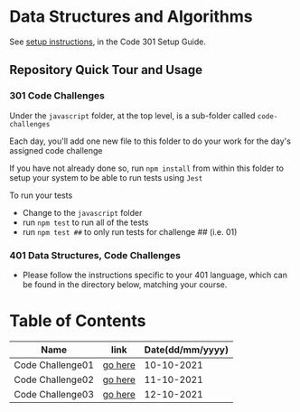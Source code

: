 # Data Structures and Algorithms

See [setup instructions](https://codefellows.github.io/setup-guide/code-301/3-code-challenges), in the Code 301 Setup Guide.

## Repository Quick Tour and Usage

### 301 Code Challenges

Under the `javascript` folder, at the top level, is a sub-folder called `code-challenges`

Each day, you'll add one new file to this folder to do your work for the day's assigned code challenge

If you have not already done so, run `npm install` from within this folder to setup your system to be able to run tests using `Jest`

To run your tests

- Change to the `javascript` folder
- run `npm test` to run all of the tests
- run `npm test ##` to only run tests for challenge ## (i.e. 01)

### 401 Data Structures, Code Challenges

- Please follow the instructions specific to your 401 language, which can be found in the directory below, matching your course.

# Table of Contents
| Name                      | link                     |Date(dd/mm/yyyy)|
| ---------------           | -------------------      |----------- |
|Code Challenge01           | [go here](https://github.com/majedalswaeer/data-structures-and-algorithms/blob/array-reverse/python/code_challenges/array_reverse_lab01/README.md)|10-10-2021  |
|Code Challenge02           | [go here](class02_401.md)|11-10-2021  |
|Code Challenge03           | [go here](class03_401.md)|12-10-2021  |

